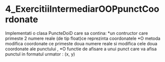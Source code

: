 # 4_ExercitiiIntermediarOOPpunctCoordonate

Implementati o clasa PuncteDoiD care sa contina: 
*un contructor care primeste 2 numere reale (de tip float)ce reprezinta coordonatele
*O metoda modifica coordonate ce primeste doua numere reale si modifica cele doua coordonate ale punctului ,
*O functie de afisare a unui punct care va afisa punctul in formatul urmator : (x, y)
